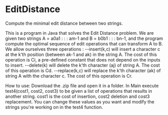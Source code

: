# EditDistance
Compute the minimal edit distance between two strings.

This is a program in Java that solves the Edit Distance problem. 
We are given two strings A = a0a1 : : : am-1 and B = b0b1 : : : bn-1, and the
program compute the optimal sequence of edit operations that can transform A to B.
We allow ourselves three operations :
--insert(k,c) will insert a character c at the k’th position (between ak-1 and ak) in the string
A. The cost of this operation is Ci, a pre-defined constant that does not depend on
the inputs to insert.
--delete(k) will delete the k’th character (aj) of string A. The cost of this operation is Cd.
--replace(k,c) will replace the k’th character (ak) of string A with the character c. The cost
of this operation is Cr.

How to use: Download the .zip file and open it in a folder. In Main execute test4(cost1, cost2, cost3) to be given a list of operations that results in another string. cost1 is the cost of insertion, cost2 deletion and cost3 replacement. You can change these values as you want and modify the strings you're working on in the test4 function. 
